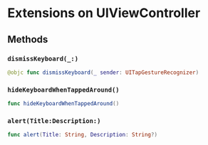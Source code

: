 # Extensions on UIViewController

## Methods

### `dismissKeyboard(_:)`

``` swift
@objc func dismissKeyboard(_ sender: UITapGestureRecognizer) 
```

### `hideKeyboardWhenTappedAround()`

``` swift
func hideKeyboardWhenTappedAround() 
```

### `alert(Title:Description:)`

``` swift
func alert(Title: String, Description: String?) 
```
